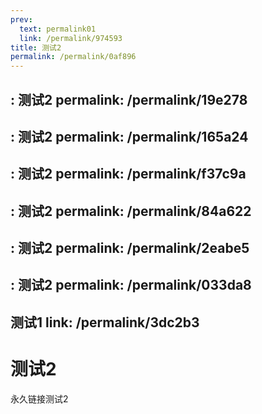 ```yaml
---
prev:
  text: permalink01
  link: /permalink/974593
title: 测试2
permalink: /permalink/0af896
---
```


: 测试2
permalink: /permalink/19e278
---

: 测试2
permalink: /permalink/165a24
---

: 测试2
permalink: /permalink/f37c9a
---

: 测试2
permalink: /permalink/84a622
---

: 测试2
permalink: /permalink/2eabe5
---

: 测试2
permalink: /permalink/033da8
---

 测试1
  link: /permalink/3dc2b3
---
# 测试2

永久链接测试2

